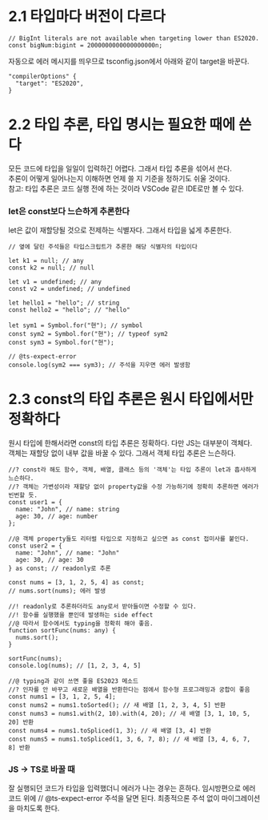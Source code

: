 # 2.1 타입마다 버전이 다르다

```
// BigInt literals are not available when targeting lower than ES2020.
const bigNum:bigint = 2000000000000000000n;
```

자동으로 에러 메시지를 띄우므로 tsconfig.json에서 아래와 같이 target을 바꾼다.

```
"compilerOptions" {
  "target": "ES2020",
}
```

# 2.2 타입 추론, 타입 명시는 필요한 때에 쓴다

모든 코드에 타입을 일일이 입력하긴 어렵다. 그래서 타입 추론을 섞어서 쓴다.  
추론이 어떻게 일어나는지 이해하면 언제 쓸 지 기준을 정하기도 쉬울 것이다.  
참고: 타입 추론은 코드 실행 전에 하는 것이라 VSCode 같은 IDE로만 볼 수 있다.

### let은 const보다 느슨하게 추론한다

let은 값이 재할당될 것으로 전제하는 식별자다. 그래서 타입을 넓게 추론한다.

```
// 옆에 달린 주석들은 타입스크립트가 추론한 해당 식별자의 타입이다

let k1 = null; // any
const k2 = null; // null

let v1 = undefined; // any
const v2 = undefined; // undefined

let hello1 = "hello"; // string
const hello2 = "hello"; // "hello"

let sym1 = Symbol.for("현"); // symbol
const sym2 = Symbol.for("현"); // typeof sym2
const sym3 = Symbol.for("현");

// @ts-expect-error
console.log(sym2 === sym3); // 주석을 지우면 에러 발생함

```

# 2.3 const의 타입 추론은 원시 타입에서만 정확하다

원시 타입에 한해서라면 const의 타입 추론은 정확하다. 다만 JS는 대부분이 객체다.  
객체는 재할당 없이 내부 값을 바꿀 수 있다. 그래서 객체 타입 추론은 느슨하다.

```
//? const라 해도 함수, 객체, 배열, 클래스 등의 '객체'는 타입 추론이 let과 흡사하게 느슨하다.
//? 객체는 가변성이라 재할당 없이 property값을 수정 가능하기에 정확히 추론하면 에러가 빈번할 듯.
const user1 = {
  name: "John", // name: string
  age: 30, // age: number
};

//@ 객체 property들도 리터럴 타입으로 지정하고 싶으면 as const 접미사를 붙인다.
const user2 = {
  name: "John", // name: "John"
  age: 30, // age: 30
} as const; // readonly로 추론

const nums = [3, 1, 2, 5, 4] as const;
// nums.sort(nums); 에러 발생

//! readonly로 추론하더라도 any로서 받아들이면 수정할 수 있다.
//! 함수를 실행했을 뿐인데 발생하는 side effect
//@ 따라서 함수에서도 typing을 정확히 해야 좋음.
function sortFunc(nums: any) {
  nums.sort();
}

sortFunc(nums);
console.log(nums); // [1, 2, 3, 4, 5]

//@ typing과 같이 쓰면 좋을 ES2023 메소드
//? 인자를 안 바꾸고 새로운 배열을 반환한다는 점에서 함수형 프로그래밍과 궁합이 좋음
const nums1 = [3, 1, 2, 5, 4];
const nums2 = nums1.toSorted(); // 새 배열 [1, 2, 3, 4, 5] 반환
const nums3 = nums1.with(2, 10).with(4, 20); // 새 배열 [3, 1, 10, 5, 20] 반환
const nums4 = nums1.toSpliced(1, 3); // 새 배열 [3, 4] 반환
const nums5 = nums1.toSpliced(1, 3, 6, 7, 8); // 새 배열 [3, 4, 6, 7, 8] 반환
```

### JS -> TS로 바꿀 때

잘 실행되던 코드가 타입을 입력했더니 에러가 나는 경우는 흔하다.
임시방편으로 에러 코드 위에 // @ts-expect-error 주석을 달면 된다.
최종적으론 주석 없이 마이그레이션을 마치도록 한다.
